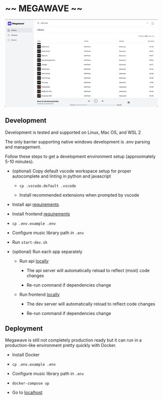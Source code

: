 # ~~ MEGAWAVE ~~

![Home screen image as of 3/16/2022](/images/home.png)

## Development

Development is tested and supported on Linux, Mac OS, and WSL 2

The only barrier supporting native windows development is .env parsing and management.

Follow these steps to get a development environment setup (approximately 5-10 minutes).

- (optional) Copy default vscode workspace setup for proper autocomplete and linting in python and javascript

  - `cp .vscode.default .vscode`

  - Install recommended extensions when prompted by vscode

- Install api [requirements](./packages/api/README.md#requirements)

- Install frontend [requirements](./packages/web/README.md#requirements)

- `cp .env.example .env`

- Configure music library path in `.env`

- Run `start-dev.sh`

- (optional) Run each app separately

  - Run api [locally](./packages/api/README.md#setup)

    - The api server will automatically reload to reflect (most) code changes

    - Re-run command if dependencies change

  - Run frontend [locally](./packages/web/README.md#npm-start)

    - The dev server will automatically reload to reflect code changes

    - Re-run command if dependencies change

## Deployment

Megawave is still not completely production ready but it can run in a production-like environment pretty quickly with Docker.

- Install Docker

- `cp .env.example .env`

- Configure music library path in `.env`

- `docker-compose up`

- Go to [localhost](http://localhost)
